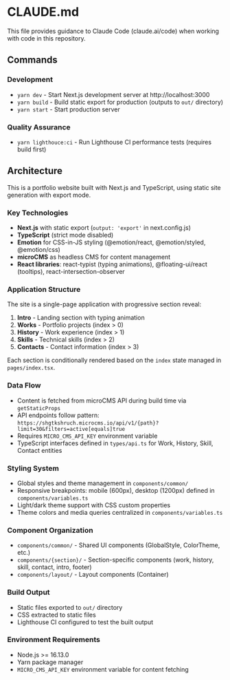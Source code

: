 # CLAUDE.md

This file provides guidance to Claude Code (claude.ai/code) when working with code in this repository.

## Commands

### Development
- `yarn dev` - Start Next.js development server at http://localhost:3000
- `yarn build` - Build static export for production (outputs to `out/` directory)
- `yarn start` - Start production server

### Quality Assurance
- `yarn lighthouce:ci` - Run Lighthouse CI performance tests (requires build first)

## Architecture

This is a portfolio website built with Next.js and TypeScript, using static site generation with export mode.

### Key Technologies
- **Next.js** with static export (`output: 'export'` in next.config.js)
- **TypeScript** (strict mode disabled)
- **Emotion** for CSS-in-JS styling (@emotion/react, @emotion/styled, @emotion/css)
- **microCMS** as headless CMS for content management
- **React libraries**: react-typist (typing animations), @floating-ui/react (tooltips), react-intersection-observer

### Application Structure

The site is a single-page application with progressive section reveal:
1. **Intro** - Landing section with typing animation
2. **Works** - Portfolio projects (index > 0)
3. **History** - Work experience (index > 1) 
4. **Skills** - Technical skills (index > 2)
5. **Contacts** - Contact information (index > 3)

Each section is conditionally rendered based on the `index` state managed in `pages/index.tsx`.

### Data Flow
- Content is fetched from microCMS API during build time via `getStaticProps`
- API endpoints follow pattern: `https://shgtkshruch.microcms.io/api/v1/{path}?limit=30&filters=active[equals]true`
- Requires `MICRO_CMS_API_KEY` environment variable
- TypeScript interfaces defined in `types/api.ts` for Work, History, Skill, Contact entities

### Styling System
- Global styles and theme management in `components/common/`
- Responsive breakpoints: mobile (600px), desktop (1200px) defined in `components/variables.ts`
- Light/dark theme support with CSS custom properties
- Theme colors and media queries centralized in `components/variables.ts`

### Component Organization
- `components/common/` - Shared UI components (GlobalStyle, ColorTheme, etc.)
- `components/{section}/` - Section-specific components (work, history, skill, contact, intro, footer)
- `components/layout/` - Layout components (Container)

### Build Output
- Static files exported to `out/` directory
- CSS extracted to static files
- Lighthouse CI configured to test the built output

### Environment Requirements
- Node.js >= 16.13.0
- Yarn package manager
- `MICRO_CMS_API_KEY` environment variable for content fetching